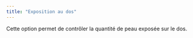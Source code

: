 ```yaml
---
title: "Exposition au dos"
---
```


Cette option permet de contrôler la quantité de peau exposée sur le dos.

